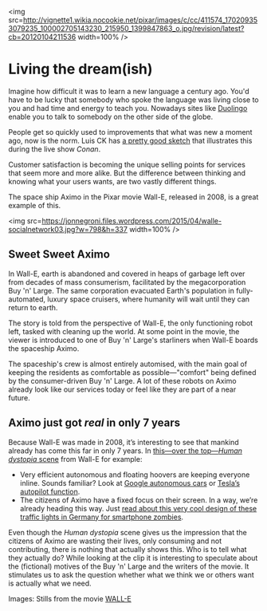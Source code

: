 <img src=http://vignette1.wikia.nocookie.net/pixar/images/c/cc/411574_170209353079235_100002705143230_215950_1399847863_o.jpg/revision/latest?cb=20120104211536 width=100% />

# Living the dream(ish)

Imagine how difficult it was to learn a new language a century ago. You'd have to be lucky that somebody who spoke the language was living close to you and had time and energy to teach you. Nowadays sites like [Duolingo](https://www.duolingo.com/) enable you to talk to somebody on the other side of the globe.

People get so quickly used to improvements that what was new a moment ago, now is the norm. Luis CK has [a pretty good sketch](https://www.youtube.com/watch?v=ZFsOUbZ0Lr0) that illustrates this during the live show *Conan*.

Customer satisfaction is becoming the unique selling points for services that seem more and more alike. But the difference between thinking and knowing what your users wants, are two vastly different things.

The space ship Aximo in the Pixar movie Wall-E, released in 2008, is a great example of this.  

<img src=https://jonnegroni.files.wordpress.com/2015/04/walle-socialnetwork03.jpg?w=798&h=337 width=100% />

## Sweet Sweet Aximo

In Wall-E, earth is abandoned and covered in heaps of garbage left over from decades of mass consumerism, facilitated by the megacorporation Buy 'n' Large. The same corporation evacuated Earth's population in fully-automated, luxury space cruisers, where humanity will wait until they can return to earth.

The story is told from the perspective of Wall-E, the only functioning robot left, tasked with cleaning up the world. At some point in the movie, the viewer is introduced to one of Buy 'n' Large's starliners when Wall-E boards the spaceship Aximo.

The spaceship's crew is almost entirely automised, with the main goal of keeping the residents as comfortable as possible—"comfort" being defined by the consumer-driven Buy 'n' Large. A lot of these robots on Aximo already look like our services today or feel like they are part of a near future.

## Aximo just got *real* in only 7 years
 
Because Wall-E was made in 2008, it’s interesting to see that mankind already has come this far in only 7 years. In [this—over the top—*Human dystopia* scene](https://www.youtube.com/watch?v=h1BQPV-iCkU) from Wall-E for example: 

* Very efficient autonomous and floating hoovers are keeping everyone inline. Sounds familiar? Look at [Google autonomous cars](https://www.youtube.com/watch?v=XReZFuACQLc) or [Tesla’s autopilot function](https://www.youtube.com/watch?v=UgNhYGAgmZo).
* The citizens of Aximo have a fixed focus on their screen. In a way, we’re already heading this way. Just [read about this very cool design of these traffic lights in Germany for smartphone zombies](http://www.theguardian.com/cities/2016/apr/29/always-practise-safe-text-the-german-traffic-light-for-smartphone-zombies).  

Even though the *Human dystopia* scene gives us the impression that the citizens of Aximo are wasting their lives, only consuming and not contributing, there is nothing that actually shows this. Who is to tell what they actually do? While looking at the clip it is interesting to speculate about the (fictional) motives of the Buy 'n' Large and the writers of the movie. It stimulates us to ask the question whether what we think we or others want is actually what we need.

Images: Stills from the movie [WALL-E](http://www.imdb.com/title/tt0910970/)
